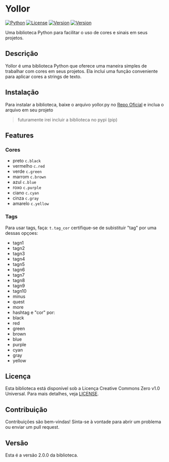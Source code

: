 # Yollor

[![Python](https://img.shields.io/badge/Python-3.11%2B-blue.svg)](https://www.python.org/)
[![License](https://img.shields.io/badge/License-CC0%201.0-blue.svg)](https://creativecommons.org/publicdomain/zero/1.0/)
[![Version](https://img.shields.io/badge/Version-2.0.0-blue.svg)](https://github.com/seu-usuario/sua-biblioteca/releases/tag/v1.0.0)
[![Version](https://img.shields.io/badge/Criador-Yyax13-purple.svg)](https://github.com/Yyax13)

Uma biblioteca Python para facilitar o uso de cores e sinais em seus projetos.

## Descrição

Yollor é uma biblioteca Python que oferece uma maneira simples de trabalhar com cores em seus projetos. Ela inclui uma função conveniente para aplicar cores a strings de texto.

## Instalação

Para instalar a biblioteca, baixe o arquivo yollor.py no [Repo Oficial](https://github.com/Yyax13/Yollor) e inclua o arquivo em seu projeto
> futuramente irei incluir a biblioteca no pypi (pip)

## Features
### Cores
- preto `c.black`
- vermelho `c.red`
- verde `c.green`
- marrom `c.brown`
- azul `c.blue`
- roxo `c.purple`
- ciano `c.cyan`
- cinza `c.gray`
- amarelo `c.yellow`
### Tags
Para usar tags, faça:
`t.tag_cor`
certifique-se de subistituir "tag" por uma dessas opçoes:
- tagn1
- tagn2
- tagn3
- tagn4
- tagn5
- tagn6
- tagn7
- tagn8
- tagn9
- tagn10
- minus
- quest
- more
- hashtag
e "cor" por:
- black
- red
- green
- brown
- blue
- purple
- cyan
- gray
- yellow

## Licença

Esta biblioteca está disponível sob a Licença Creative Commons Zero v1.0 Universal. Para mais detalhes, veja [LICENSE](LICENSE).

## Contribuição

Contribuições são bem-vindas! Sinta-se à vontade para abrir um problema ou enviar um pull request.

## Versão

Esta é a versão 2.0.0 da biblioteca.
